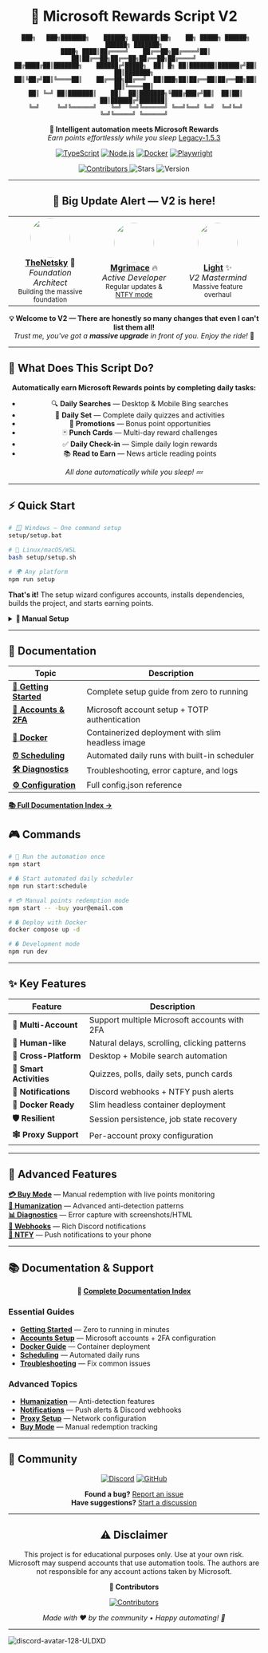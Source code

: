 <div align="center">

# 🎯 Microsoft Rewards Script V2

```
 ███╗   ███╗███████╗    ██████╗ ███████╗██╗    ██╗ █████╗ ██████╗ ██████╗ ███████╗
 ████╗ ████║██╔════╝    ██╔══██╗██╔════╝██║    ██║██╔══██╗██╔══██╗██╔══██╗██╔════╝
 ██╔████╔██║███████╗    ██████╔╝█████╗  ██║ █╗ ██║███████║██████╔╝██║  ██║███████╗
 ██║╚██╔╝██║╚════██║    ██╔══██╗██╔══╝  ██║███╗██║██╔══██║██╔══██╗██║  ██║╚════██║
 ██║ ╚═╝ ██║███████║    ██║  ██║███████╗╚███╔███╔╝██║  ██║██║  ██║██████╔╝███████║
 ╚═╝     ╚═╝╚══════╝    ╚═╝  ╚═╝╚══════╝ ╚══╝╚══╝ ╚═╝  ╚═╝╚═╝  ╚═╝╚═════╝ ╚══════╝
```

**🤖 Intelligent automation meets Microsoft Rewards**  
*Earn points effortlessly while you sleep*
[Legacy-1.5.3](https://github.com/LightZirconite/Microsoft-Rewards-Script-Private/tree/Legacy-1.5.3)

[![TypeScript](https://img.shields.io/badge/TypeScript-007ACC?style=for-the-badge&logo=typescript&logoColor=white)](https://www.typescriptlang.org/)
[![Node.js](https://img.shields.io/badge/Node.js-43853D?style=for-the-badge&logo=node.js&logoColor=white)](https://nodejs.org/)
[![Docker](https://img.shields.io/badge/Docker-2496ED?style=for-the-badge&logo=docker&logoColor=white)](https://www.docker.com/)
[![Playwright](https://img.shields.io/badge/Playwright-2EAD33?style=for-the-badge&logo=playwright&logoColor=white)](https://playwright.dev/)

<a href="https://github.com/TheNetsky/Microsoft-Rewards-Script/graphs/contributors">
  <img alt="Contributors" src="https://img.shields.io/github/contributors/TheNetsky/Microsoft-Rewards-Script?style=for-the-badge&label=Contributors&color=FF6B6B&labelColor=4ECDC4" />
</a>
<img alt="Stars" src="https://img.shields.io/github/stars/TheNetsky/Microsoft-Rewards-Script?style=for-the-badge&color=FFD93D&labelColor=6BCF7F" />
<img alt="Version" src="https://img.shields.io/badge/Version-2.0-9B59B6?style=for-the-badge&labelColor=3498DB" />

</div>

---

<div align="center">

## 🚀 **Big Update Alert — V2 is here!**

<table>
<tr>
<td width="33%" align="center">
<img src="https://github.com/TheNetsky.png" width="80" style="border-radius: 50%;" /><br />
<strong><a href="https://github.com/TheNetsky/">TheNetsky</a></strong> 🙌<br />
<em>Foundation Architect</em><br />
<sub>Building the massive foundation</sub>
</td>
<td width="33%" align="center">
<img src="https://github.com/mgrimace.png" width="80" style="border-radius: 50%;" /><br />
<strong><a href="https://github.com/mgrimace">Mgrimace</a></strong> 🔥<br />
<em>Active Developer</em><br />
<sub>Regular updates & <a href="./docs/ntfy.md">NTFY mode</a></sub>
</td>
<td width="33%" align="center">
<img src="https://github.com/LightZirconite.png" width="80" style="border-radius: 50%;" /><br />
<strong><a href="https://github.com/LightZirconite">Light</a></strong> ✨<br />
<em>V2 Mastermind</em><br />
<sub>Massive feature overhaul</sub>
</td>
</tr>
</table>

**💡 Welcome to V2 — There are honestly so many changes that even I can't list them all!**  
*Trust me, you've got a **massive upgrade** in front of you. Enjoy the ride!* 🎢

</div>

---

## 🎯 **What Does This Script Do?**

<div align="center">

**Automatically earn Microsoft Rewards points by completing daily tasks:**
- 🔍 **Daily Searches** — Desktop & Mobile Bing searches  
- 📅 **Daily Set** — Complete daily quizzes and activities  
- 🎁 **Promotions** — Bonus point opportunities  
- 🃏 **Punch Cards** — Multi-day reward challenges  
- ✅ **Daily Check-in** — Simple daily login rewards  
- 📚 **Read to Earn** — News article reading points  

*All done automatically while you sleep! 💤*

</div>

---

## ⚡ Quick Start

```bash
# 🪟 Windows — One command setup
setup/setup.bat

# 🐧 Linux/macOS/WSL  
bash setup/setup.sh

# 🌍 Any platform
npm run setup
```

**That's it!** The setup wizard configures accounts, installs dependencies, builds the project, and starts earning points.

<details>
<summary><strong>📖 Manual Setup</strong></summary>

```bash
# 1️⃣ Configure your Microsoft accounts
cp src/accounts.example.json src/accounts.json
# Edit accounts.json with your credentials

# 2️⃣ Install & Build
npm install && npm run build

# 3️⃣ Run once or start scheduler
npm start                    # Single run
npm run start:schedule       # Automated daily runs
```

</details>

---

## 📑 Documentation

| Topic | Description |
|-------|-------------|
| **[🚀 Getting Started](./docs/getting-started.md)** | Complete setup guide from zero to running |
| **[👤 Accounts & 2FA](./docs/accounts.md)** | Microsoft account setup + TOTP authentication |
| **[🐳 Docker](./docs/docker.md)** | Containerized deployment with slim headless image |
| **[⏰ Scheduling](./docs/schedule.md)** | Automated daily runs with built-in scheduler |
| **[🛠️ Diagnostics](./docs/diagnostics.md)** | Troubleshooting, error capture, and logs |
| **[⚙️ Configuration](./docs/config.md)** | Full config.json reference |

**[📚 Full Documentation Index →](./docs/index.md)**

## 🎮 Commands

```bash
# 🚀 Run the automation once
npm start

# � Start automated daily scheduler  
npm run start:schedule

# 💳 Manual points redemption mode
npm start -- -buy your@email.com

# � Deploy with Docker
docker compose up -d

# � Development mode
npm run dev
```

---

## ✨ Key Features

<div align="center">

| Feature | Description |
|---------|-------------|
| **🔐 Multi-Account** | Support multiple Microsoft accounts with 2FA |
| **🤖 Human-like** | Natural delays, scrolling, clicking patterns |
| **📱 Cross-Platform** | Desktop + Mobile search automation |
| **🎯 Smart Activities** | Quizzes, polls, daily sets, punch cards |
| **🔔 Notifications** | Discord webhooks + NTFY push alerts |
| **🐳 Docker Ready** | Slim headless container deployment |
| **🛡️ Resilient** | Session persistence, job state recovery |
| **🕸️ Proxy Support** | Per-account proxy configuration |

</div>

---

## 🚀 Advanced Features

**[💳 Buy Mode](./docs/buy-mode.md)** — Manual redemption with live points monitoring  
**[🧠 Humanization](./docs/humanization.md)** — Advanced anti-detection patterns  
**[📊 Diagnostics](./docs/diagnostics.md)** — Error capture with screenshots/HTML  
**[🔗 Webhooks](./docs/conclusionwebhook.md)** — Rich Discord notifications  
**[📱 NTFY](./docs/ntfy.md)** — Push notifications to your phone

---

## 📚 Documentation & Support

<div align="center">

**📖 [Complete Documentation Index](./docs/index.md)**

</div>

### Essential Guides
- **[Getting Started](./docs/getting-started.md)** — Zero to running in minutes
- **[Accounts Setup](./docs/accounts.md)** — Microsoft accounts + 2FA configuration  
- **[Docker Guide](./docs/docker.md)** — Container deployment
- **[Scheduling](./docs/schedule.md)** — Automated daily runs
- **[Troubleshooting](./docs/diagnostics.md)** — Fix common issues

### Advanced Topics
- **[Humanization](./docs/humanization.md)** — Anti-detection features
- **[Notifications](./docs/ntfy.md)** — Push alerts & Discord webhooks
- **[Proxy Setup](./docs/proxy.md)** — Network configuration
- **[Buy Mode](./docs/buy-mode.md)** — Manual redemption tracking

---

## 🤝 Community

<div align="center">

[![Discord](https://img.shields.io/badge/💬_Join_Discord-7289DA?style=for-the-badge&logo=discord)](https://discord.gg/KRBFxxsU)
[![GitHub](https://img.shields.io/badge/⭐_Star_Project-yellow?style=for-the-badge&logo=github)](https://github.com/TheNetsky/Microsoft-Rewards-Script)

**Found a bug?** [Report an issue](https://github.com/TheNetsky/Microsoft-Rewards-Script/issues)  
**Have suggestions?** [Start a discussion](https://github.com/TheNetsky/Microsoft-Rewards-Script/discussions)

</div>

---

<div align="center">

## ⚠️ Disclaimer

This project is for educational purposes only. Use at your own risk. Microsoft may suspend accounts that use automation tools. The authors are not responsible for any account actions taken by Microsoft.

**🎯 Contributors**

<a href="https://github.com/TheNetsky/Microsoft-Rewards-Script/graphs/contributors">
<img src="https://contrib.rocks/image?repo=TheNetsky/Microsoft-Rewards-Script" alt="Contributors" />
</a>

*Made with ❤️ by the community • Happy automating! 🎉*

</div>

---

![discord-avatar-128-ULDXD](https://github.com/user-attachments/assets/c33b0ee7-c56c-4f14-b177-851627236457)
